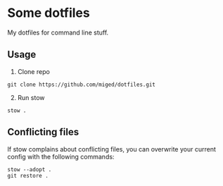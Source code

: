 # Some dotfiles

My dotfiles for command line stuff.

## Usage

1. Clone repo
```
git clone https://github.com/miged/dotfiles.git
```

2. Run stow
```
stow .
```

## Conflicting files

If stow complains about conflicting files, you can overwrite your current config with the following commands:

```
stow --adopt .
git restore .
```
